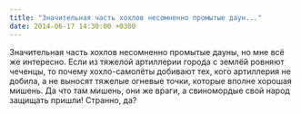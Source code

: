```yaml
---
title: "Значительная часть хохлов несомненно промытые даун..."
date: 2014-06-17 14:30:00 +0300
---
```


Значительная часть хохлов несомненно промытые дауны, но мне всё же интересно. Если из тяжелой артиллерии города с землёй ровняют чеченцы, то почему хохло-самолёты добивают тех, кого артиллерия не добила, а не выносят тяжелые огневые точки, которые вполне хорошая мишень. Да что там мишень, они же враги, а свиномордые свой народ защищать пришли! Странно, да?

